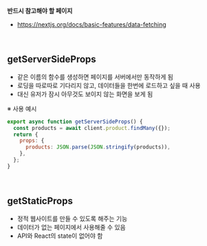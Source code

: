 **반드시 참고해야 할 페이지**

- https://nextjs.org/docs/basic-features/data-fetching

<br>

## getServerSideProps

- 같은 이름의 함수를 생성하면 페이지를 서버에서만 동작하게 됨
- 로딩을 따로따로 기다리지 않고, 데이터들을 한번에 로드하고 싶을 때 사용
- 대신 유저가 잠시 아무것도 보이지 않는 화면을 보게 됨

※ 사용 예시

```js
export async function getServerSideProps() {
  const products = await client.product.findMany({});
  return {
    props: {
      products: JSON.parse(JSON.stringify(products)),
    },
  };
}
```

<br>

## getStaticProps

- 정적 웹사이트를 만들 수 있도록 해주는 기능
- 데이터가 없는 페이지에서 사용해줄 수 있음
- API와 React의 state이 없어야 함
